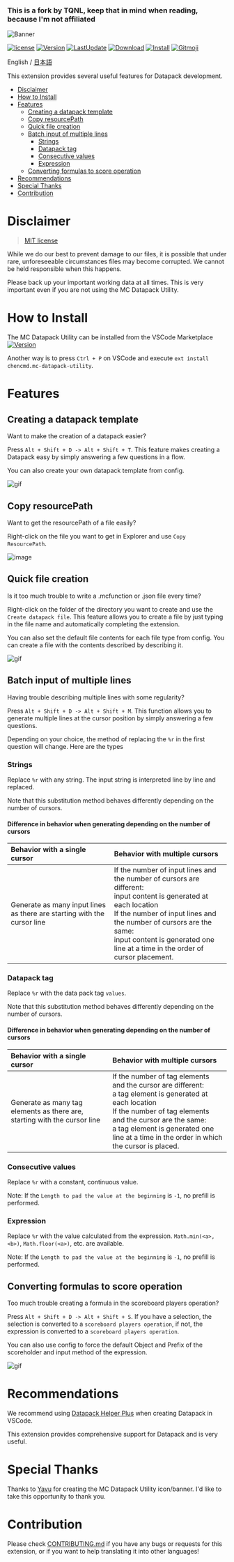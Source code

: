 ### This is a fork by TQNL, keep that in mind when reading, because I'm not affiliated


![Banner](https://raw.githubusercontent.com/ChenCMD/MC-Datapack-Utility/master/images/banner.png)

[![license](https://img.shields.io/github/license/ChenCMD/MC-Datapack-Utility)](https://github.com/ChenCMD/MC-Datapack-Utility/blob/master/LICENSE)
[![Version](https://img.shields.io/visual-studio-marketplace/v/chencmd.mc-datapack-utility?logo=visual-studio-code)](https://marketplace.visualstudio.com/items?itemName=chencmd.mc-datapack-utility)
[![LastUpdate](https://img.shields.io/visual-studio-marketplace/last-updated/chencmd.mc-datapack-utility?logo=visual-studio-code)](https://marketplace.visualstudio.com/items?itemName=chencmd.mc-datapack-utility)
[![Download](https://img.shields.io/visual-studio-marketplace/d/chencmd.mc-datapack-utility?logo=visual-studio-code)](https://marketplace.visualstudio.com/items?itemName=chencmd.mc-datapack-utility)
[![Install](https://img.shields.io/visual-studio-marketplace/i/chencmd.mc-datapack-utility?logo=visual-studio-code)](https://marketplace.visualstudio.com/items?itemName=chencmd.mc-datapack-utility)
[![Gitmoji](https://img.shields.io/badge/gitmoji-%20😜%20😍-FFDD67.svg)](https://gitmoji.carloscuesta.me/)

English / [日本語](https://github.com/ChenCMD/MC-Datapack-Utility/blob/master/README_ja.md)

This extension provides several useful features for Datapack development.

- [Disclaimer](#disclaimer)
- [How to Install](#how-to-install)
- [Features](#features)
  - [Creating a datapack template](#creating-a-datapack-template)
  - [Copy resourcePath](#copy-resourcepath)
  - [Quick file creation](#quick-file-creation)
  - [Batch input of multiple lines](#batch-input-of-multiple-lines)
    - [Strings](#strings)
    - [Datapack tag](#datapack-tag)
    - [Consecutive values](#consecutive-values)
    - [Expression](#expression)
  - [Converting formulas to score operation](#converting-formulas-to-score-operation)
- [Recommendations](#recommendations)
- [Special Thanks](#special-thanks)
- [Contribution](#contribution)

# Disclaimer

> [MIT license](https://github.com/ChenCMD/MC-Datapack-Utility/blob/master/LICENSE)

While we do our best to prevent damage to our files, it is possible that under rare, unforeseeable circumstances files may become corrupted.
We cannot be held responsible when this happens.

Please back up your important working data at all times. This is very important even if you are not using the MC Datapack Utility.

# How to Install

The MC Datapack Utility can be installed from the VSCode Marketplace
[![Version](https://img.shields.io/visual-studio-marketplace/v/chencmd.mc-datapack-utility?logo=visual-studio-code)](https://marketplace.visualstudio.com/items?itemName=chencmd.mc-datapack-utility)

Another way is to press `Ctrl + P` on VSCode and execute `ext install chencmd.mc-datapack-utility`.

# Features
## Creating a datapack template

Want to make the creation of a datapack easier?

Press `Alt + Shift + D -> Alt + Shift + T`.
This feature makes creating a Datapack easy by simply answering a few questions in a flow.

You can also create your own datapack template from config.

![gif](https://raw.githubusercontent.com/ChenCMD/MC-Datapack-Utility/master/images/createDatapackTemplate.gif)

## Copy resourcePath

Want to get the resourcePath of a file easily?

Right-click on the file you want to get in Explorer and use `Copy ResourcePath`.

![image](https://raw.githubusercontent.com/ChenCMD/MC-Datapack-Utility/master/images/copyResourcePath_en.png)

## Quick file creation

Is it too much trouble to write a .mcfunction or .json file every time?

Right-click on the folder of the directory you want to create and use the `Create datapack file`.
This feature allows you to create a file by just typing in the file name and automatically completing the extension.

You can also set the default file contents for each file type from config.
You can create a file with the contents described by describing it.

![gif](https://raw.githubusercontent.com/ChenCMD/MC-Datapack-Utility/master/images/createFile.gif)

## Batch input of multiple lines

Having trouble describing multiple lines with some regularity?

Press `Alt + Shift + D -> Alt + Shift + M`.
This function allows you to generate multiple lines at the cursor position by simply answering a few questions.

Depending on your choice, the method of replacing the `%r` in the first question will change. Here are the types

### Strings

Replace `%r` with any string.
The input string is interpreted line by line and replaced.

Note that this substitution method behaves differently depending on the number of cursors.

#### Difference in behavior when generating depending on the number of cursors

| Behavior with a single cursor                                           | Behavior with multiple cursors                                                                                                                                                                                                                                             |
| :---------------------------------------------------------------------- | :------------------------------------------------------------------------------------------------------------------------------------------------------------------------------------------------------------------------------------------------------------------------- |
| Generate as many input lines as there are starting with the cursor line | If the number of input lines and the number of cursors are different:<br/> input content is generated at each location<br/>If the number of input lines and the number of cursors are the same:<br/> input content is generated one line at a time in the order of cursor placement. |

### Datapack tag

Replace `%r` with the data pack tag `values`.

Note that this substitution method behaves differently depending on the number of cursors.

#### Difference in behavior when generating depending on the number of cursors

| Behavior with a single cursor                                             | Behavior with multiple cursors                                                                                                                                                                                                                                   |
| :------------------------------------------------------------------------ | :--------------------------------------------------------------------------------------------------------------------------------------------------------------------------------------------------------------------------------------------------------------- |
| Generate as many tag elements as there are, starting with the cursor line | If the number of tag elements and the cursor are different:<br/> a tag element is generated at each location<br/>If the number of tag elements and the cursor are the same:<br/> a tag element is generated one line at a time in the order in which the cursor is placed. |

### Consecutive values

Replace `%r` with a constant, continuous value.

Note: If the `Length to pad the value at the beginning` is `-1`, no prefill is performed.

### Expression

Replace `%r` with the value calculated from the expression.
`Math.min(<a>,<b>)`, `Math.floor(<a>)`, etc. are available.

Note: If the `Length to pad the value at the beginning` is `-1`, no prefill is performed.

## Converting formulas to score operation

Too much trouble creating a formula in the scoreboard players operation?

Press `Alt + Shift + D -> Alt + Shift + S`.
If you have a selection, the selection is converted to a `scoreboard players operation`, if not, the expression is converted to a `scoreboard players operation`.

You can also use config to force the default Object and Prefix of the scoreholder and input method of the expression.

![gif](https://raw.githubusercontent.com/ChenCMD/MC-Datapack-Utility/master/images/scoreOperation.gif)

# Recommendations

We recommend using [Datapack Helper Plus](https://marketplace.visualstudio.com/items?itemName=SPGoding.datapack-language-server) when creating Datapack in VSCode.

This extension provides comprehensive support for Datapack and is very useful.

# Special Thanks

Thanks to [Yavu](https://twitter.com/Yavu_8B) for creating the MC Datapack Utility icon/banner.
I'd like to take this opportunity to thank you.

# Contribution

Please check [CONTRIBUTING.md](CONTRIBUTING.md) if you have any bugs or requests for this extension, or if you want to help translating it into other languages!
